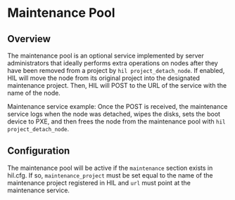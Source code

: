 # Maintenance Pool

## Overview

The maintenance pool is an optional service implemented by server administrators
that ideally performs extra operations on nodes after they have been removed from a project
by `hil project_detach_node`. If enabled, HIL will move the node from its original project
into the designated maintenance project.  Then, HIL will POST to the URL of the service with
the name of the node.

Maintenance service example: Once the POST is received, the maintenance service
logs when the node was detached, wipes the disks, sets the boot device to PXE, and then
frees the node from the maintenance pool with `hil project_detach_node`.

## Configuration

The maintenance pool will be active if the `maintenance` section exists in hil.cfg.
If so, `maintenance_project` must be set equal to the
name of the maintenance project registered in HIL and `url` must point at the maintenance
service.
